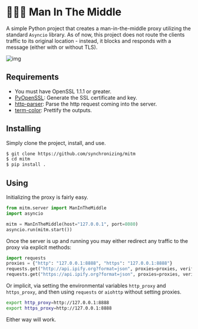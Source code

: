 # 👨🏼‍💻 Man In The Middle

A simple Python project that creates a man-in-the-middle proxy utilizing the standard `Asyncio` library. As of now, this project does not route the clients traffic to its original location - instead, it blocks and responds with a message (either with or without TLS).

![img](https://i.imgur.com/elflATe.png)

## Requirements

* You must have OpenSSL 1.1.1 or greater.
* [PyOpenSSL](https://github.com/pyca/pyopenssl): Generate the SSL certificate and key.
* [http-parser](https://github.com/benoitc/http-parser): Parse the http request coming into the server.
* [term-color](https://pypi.org/project/termcolor/): Prettify the outputs.

## Installing

Simply clone the project, install, and use.

```bash
$ git clone https://github.com/synchronizing/mitm
$ cd mitm
$ pip install .
```

## Using

Initializing the proxy is fairly easy.

```python
from mitm.server import ManInTheMiddle
import asyncio

mitm = ManInTheMiddle(host="127.0.0.1", port=8080)
asyncio.run(mitm.start())
```

Once the server is up and running you may either redirect any traffic to the proxy via explicit methods:

```python
import requests
proxies = {"http": "127.0.0.1:8888", "https": "127.0.0.1:8888"}
requests.get("http://api.ipify.org?format=json", proxies=proxies, verify=False).text
requests.get("https://api.ipify.org?format=json", proxies=proxies, verify=False).text
```

Or implicit, via setting the environmental variables `http_proxy` and `https_proxy`, and then using `requests` or `aiohttp` without setting proxies.

```bash
export http_proxy=http://127.0.0.1:8888
export https_proxy=http://127.0.0.1:8888
```

Either way will work.
